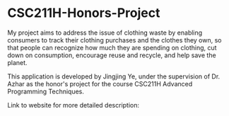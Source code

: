 # CSC211H-Honors-Project

My project aims to address the issue of clothing waste by enabling consumers to track their clothing purchases and the clothes they own, so that people can recognize how much they are spending on clothing, cut down on consumption, encourage reuse and recycle, and help save the planet.

This application is developed by Jingjing Ye, under the supervision of Dr. Azhar as the honor's project for the course CSC211H Advanced Programming Techniques.

Link to website for more detailed description: 
